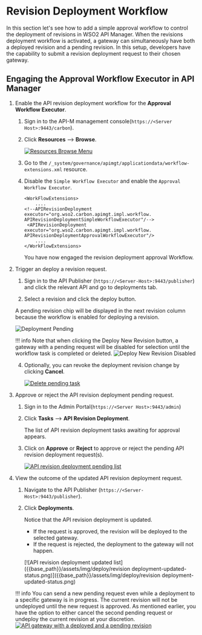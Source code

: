 # Revision Deployment Workflow

In this section let's see how to add a simple approval workflow to control the deployment of revisions in WSO2 API Manager. When the revisions deployment workflow is activated, a gateway can simultaneously have both a deployed revision and a pending revision. In this setup, developers have the capability to submit a revision deployment request to their chosen gateway.

## Engaging the Approval Workflow Executor in API Manager

1. Enable the API revision deployment workflow for the **Approval Workflow Executor**.

    1. Sign in to the API-M management console(`https://<Server Host>:9443/carbon`).

    2. Click **Resources** --> **Browse**.

       [![Resources Browse Menu]({{base_path}}/assets/img/learn/wf-extensions-browse.png)]({{base_path}}/assets/img/learn/wf-extensions-browse.png)

    3. Go to the `/_system/governance/apimgt/applicationdata/workflow-extensions.xml` resource.

    4. Disable the `Simple Workflow Executor` and enable the `Approval Workflow Executor`.

       <a name="config"></a>
       ```
       <WorkFlowExtensions>
           ....
       <!--APIRevisionDeployment executor="org.wso2.carbon.apimgt.impl.workflow.
       APIRevisionDeploymentSimpleWorkflowExecutor"/-->
        <APIRevisionDeployment executor="org.wso2.carbon.apimgt.impl.workflow.
       APIRevisionDeploymentApprovalWorkflowExecutor"/>
           ....
       </WorkFlowExtensions>
       ```

       You have now engaged the revision deployment approval Workflow.

2.  Trigger an deploy a revision request.

    1. Sign in to the API Publisher (`https://<Server-Host>:9443/publisher`) and click the relevant API and go to deployments tab.

    2. Select a revision and click the deploy button.

    A pending revision chip will be displayed in the next revision column because the workflow is enabled for deploying a revision.

    ![Deployment Pending]({{base_path}}/assets/img/deploy/pending-revision.png)

    !!! info
    Note that when clicking the Deploy New Revision button, a gateway with a pending request will be disabled for selection until the workflow task is completed or deleted.
    ![Deploy New Revision Disabled]({{base_path}}/assets/img/deploy/pending-deploy-new-revision-tab.png)

    4. Optionally, you can revoke the deployment revision change by clicking **Cancel**.

       [![Delete pending task]({{base_path}}/assets/img/deploy/delete-revision-deployment-request.png)]({{base_path}}/assets/img/deploy/delete-revision-deployment-request.png)

3. Approve or reject the API revision deployment pending request.

    1. Sign in to the Admin Portal(`https://<Server Host>:9443/admin`)

    2. Click **Tasks** --> **API Revision Deployment**.

       The list of API revision deployment tasks awaiting for approval appears.

    3. Click on **Approve** or **Reject** to approve or reject the pending API revision deployment request(s).

       [![API revision deployment pending list]({{base_path}}/assets/img/deploy/revision-deployment-pending-list.png)]({{base_path}}/assets/img/deploy/revision-deployment-pending-list.png)

4. View the outcome of the updated API revision deployment request.

    1. Navigate to the API Publisher (`https://<Server-Host>:9443/publisher`).

    2. Click **Deployments**.

       Notice that the API revision deployment is updated.

        - If the request is approved, the revision will be deployed to the selected gateway.
        - If the request is rejected, the deployment to the gateway will not happen.

       [![API revision deployment updated list]({{base_path}}/assets/img/deploy/revision deployment-updated-status.png)]({{base_path}}/assets/img/deploy/revision deployment-updated-status.png)

   !!! info
   You can send a new pending request even while a deployment to a specific gateway is in progress. The current revision will not be undeployed until the new request is approved. As mentioned earlier, you have the option to either cancel the second pending request or undeploy the current revision at your discretion.
   [![API gateway with a deployed and a pending revision]({{base_path}}/assets/img/deploy/deployed-and-pending-revisions.png)]({{base_path}}/assets/img/deploy/deployed-and-pending-revisions.png)